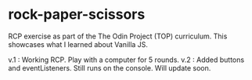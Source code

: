 # rock-paper-scissors

RCP exercise as part of the The Odin Project (TOP) curriculum. This showcases what I learned about Vanilla JS. 

v.1 : Working RCP. Play with a computer for 5 rounds.
v.2 : Added buttons and eventListeners. Still runs on the console. Will update soon. 
